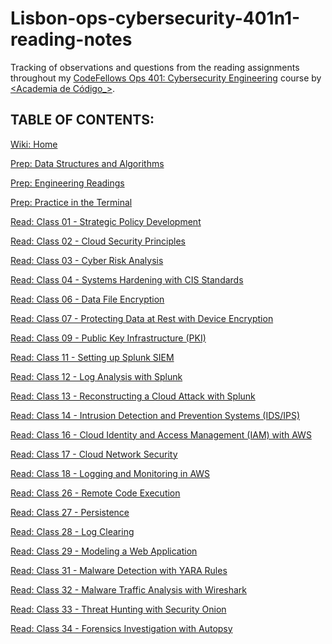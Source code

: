 
# Lisbon-ops-cybersecurity-401n1-reading-notes

Tracking of observations and questions from the reading assignments throughout my [CodeFellows Ops 401: Cybersecurity Engineering](https://www.codefellows.org/courses/ops-401/cybersecurity-engineering/) course by [<Academia de Código_>](https://www.cybersecurity.academiadecodigo.org/).

## TABLE OF CONTENTS:

[Wiki: Home](https://github.com/itzvenom/lisbon-ops-cybersecurity-401n1-reading-notes/wiki)

[Prep: Data Structures and Algorithms](https://github.com/itzvenom/lisbon-ops-cybersecurity-401n1-reading-notes/wiki/Prep:-Data-Structures-and-Algorithms)

[Prep: Engineering Readings](https://github.com/itzvenom/lisbon-ops-cybersecurity-401n1-reading-notes/wiki/Prep:-Engineering-Readings)

[Prep: Practice in the Terminal](https://github.com/itzvenom/lisbon-ops-cybersecurity-401n1-reading-notes/wiki/Prep:-Practice-in-the-Terminal)

[Read: Class 01 - Strategic Policy Development](https://github.com/itzvenom/lisbon-ops-cybersecurity-401n1-reading-notes/wiki/Read:-Class-01---Strategic-Policy-Development)

[Read: Class 02 - Cloud Security Principles](https://github.com/itzvenom/lisbon-ops-cybersecurity-401n1-reading-notes/wiki/Read:-Class-02---Cloud-Security-Principles-and-Frameworks)

[Read: Class 03 - Cyber Risk Analysis](https://github.com/itzvenom/lisbon-ops-cybersecurity-401n1-reading-notes/wiki/Read:-Class-03---Cyber-Risk-Analysis)

[Read: Class 04 - Systems Hardening with CIS Standards](https://github.com/itzvenom/lisbon-ops-cybersecurity-401n1-reading-notes/wiki/Read:-Class-04---Systems-Hardening-with-CIS-Standards)

[Read: Class 06 - Data File Encryption](https://github.com/itzvenom/lisbon-ops-cybersecurity-401n1-reading-notes/wiki/Read:-Class-06---Data-File-Encryption)

[Read: Class 07 - Protecting Data at Rest with Device Encryption](https://github.com/itzvenom/lisbon-ops-cybersecurity-401n1-reading-notes/wiki/Read:-Class-07---Protecting-Data-at-Rest-with-Device-Encryption)

[Read: Class 09 - Public Key Infrastructure (PKI)](https://github.com/itzvenom/lisbon-ops-cybersecurity-401n1-reading-notes/wiki/Read:-Class-09---Public-Key-Infrastructure-(PKI))

[Read: Class 11 - Setting up Splunk SIEM](https://github.com/itzvenom/lisbon-ops-cybersecurity-401n1-reading-notes/wiki/Read:-Class-11-Setting-up-Splunk-SIEM)

[Read: Class 12 - Log Analysis with Splunk](https://github.com/itzvenom/lisbon-ops-cybersecurity-401n1-reading-notes/wiki/Read:-Class-12-Log-Analysis-with-Splunk)

[Read: Class 13 - Reconstructing a Cloud Attack with Splunk](https://github.com/itzvenom/lisbon-ops-cybersecurity-401n1-reading-notes/wiki/Read:-Class-13-Reconstructing-a-Cloud-Attack-with-Splunk)

[Read: Class 14 - Intrusion Detection and Prevention Systems (IDS/IPS)](https://github.com/itzvenom/lisbon-ops-cybersecurity-401n1-reading-notes/wiki/Read:-Class-14---Intrusion-Detection-and-Prevention-Systems-(IDS-IPS))

[Read: Class 16 - Cloud Identity and Access Management (IAM) with AWS](https://github.com/itzvenom/lisbon-ops-cybersecurity-401n1-reading-notes/wiki/Read:-Class-16---Cloud-Identity-and-Access-Management-(IAM)-with-AWS)

[Read: Class 17 - Cloud Network Security](https://github.com/itzvenom/lisbon-ops-cybersecurity-401n1-reading-notes/wiki/Read:-Class-17---Cloud-Network-Security)

[Read: Class 18 - Logging and Monitoring in AWS](https://github.com/itzvenom/lisbon-ops-cybersecurity-401n1-reading-notes/wiki/Read:-Class-18---Logging-and-Monitoring-in-AWS)

[Read: Class 26 - Remote Code Execution](https://github.com/itzvenom/lisbon-ops-cybersecurity-401n1-reading-notes/wiki/Read:-Class-26---Remote-Code-Execution)

[Read: Class 27 - Persistence](https://github.com/itzvenom/lisbon-ops-cybersecurity-401n1-reading-notes/wiki/Read:-Class-27-Persistence)

[Read: Class 28 - Log Clearing](https://github.com/itzvenom/lisbon-ops-cybersecurity-401n1-reading-notes/wiki/Read:-Class-28-Log-Clearing)

[Read: Class 29 - Modeling a Web Application](https://github.com/itzvenom/lisbon-ops-cybersecurity-401n1-reading-notes/wiki/Read:-Class-29-Modeling-a-Web-Application)

[Read: Class 31 - Malware Detection with YARA Rules](https://github.com/itzvenom/lisbon-ops-cybersecurity-401n1-reading-notes/wiki/Read:-Class-31-Malware-Detection-with-YARA-Rules)

[Read: Class 32 - Malware Traffic Analysis with Wireshark](https://github.com/itzvenom/lisbon-ops-cybersecurity-401n1-reading-notes/wiki/Read:-Class-32---Malware-Traffic-Analysis-with-Wireshark)

[Read: Class 33 - Threat Hunting with Security Onion](https://github.com/itzvenom/lisbon-ops-cybersecurity-401n1-reading-notes/wiki/Read:-Class-33---Threat-Hunting-with-Security-Onion)

[Read: Class 34 - Forensics Investigation with Autopsy](https://github.com/itzvenom/lisbon-ops-cybersecurity-401n1-reading-notes/wiki/Read:-Class-34-Forensics-Investigation-with-Autopsy)
